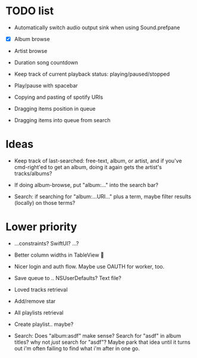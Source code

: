 # TODO list

* Automatically switch audio output sink when using Sound.prefpane
* [x] Album browse
* Artist browse
* Duration song countdown

* Keep track of current playback status: playing/paused/stopped
* Play/pause with spacebar

* Copying and pasting of spotify URIs
* Dragging items position in queue
* Dragging items into queue from search


# Ideas

* Keep track of last-searched: free-text, album, or artist, and if you've cmd-right'ed to get an album, doing it again gets the artist's tracks/albums?
* If doing album-browse, put "album:..." into the search bar?

* Search: if searching for "album:...URI..." plus a term, maybe filter results (locally) on those terms?





# Lower priority

* ...constraints? SwiftUI? ...?
* Better column widths in TableView 🙁

* Nicer login and auth flow.  Maybe use OAUTH for worker, too.
* Save queue to .. NSUserDefaults? Text file?

* Loved tracks retrieval
* Add/remove star

* All playlists retrieval
* Create playlist.. maybe?



* Search: Does "album:asdf" make sense? Search for "asdf" in album titles?  why not _just_ search for "asdf"?  Maybe park that idea until it turns out i'm often failing to find what i'm after in one go.
